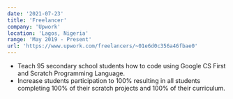```yaml
---
date: '2021-07-23'
title: 'Freelancer'
company: 'Upwork'
location: 'Lagos, Nigeria'
range: 'May 2019 - Present'
url: 'https://www.upwork.com/freelancers/~01e6d0c356a46fbae0'
---
```


-  Teach 95 secondary school students how to code using Google CS First and Scratch Programming Language.
-  Increase students participation to 100% resulting in all students completing 100% of their scratch projects and 100% of their curriculum.

